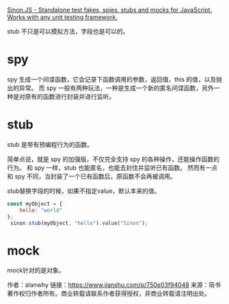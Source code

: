 
[Sinon.JS - Standalone test fakes, spies, stubs and mocks for JavaScript. Works with any unit testing framework.](https://sinonjs.org/)

stub 不只是可以模拟方法，字段也是可以的。

# spy

spy 生成一个间谍函数，它会记录下函数调用的参数，返回值，this 的值，以及抛出的异常。
而 spy 一般有两种玩法，一种是生成一个新的匿名间谍函数，另外一种是对原有的函数进行封装并进行监听。

# stub

stub 是带有预编程行为的函数。

简单点说，就是 spy 的加强版，不仅完全支持 spy 的各种操作，还能操作函数的行为。
和 spy 一样，stub 也能匿名，也能去封住并监听已有函数。
然而有一点和 spy 不同，当封装了一个已有函数后，原函数不会再被调用。

stub替换字段的时候，如果不指定value，默认本来的值。

```js
const myObject = {
    hello: "world"
};
 sinon.stub(myObject, "hello").value("Sinon");
```

# mock

mock针对的是对象。

作者：alanwhy
链接：https://www.jianshu.com/p/750e03f94048
来源：简书
著作权归作者所有。商业转载请联系作者获得授权，非商业转载请注明出处。